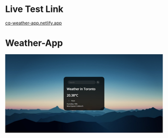 # Live Test Link
[cq-weather-app.netlify.app](cq-weather-app.netlify.app)

# Weather-App

<img src="WeatherAppSnapshot.jpeg">
